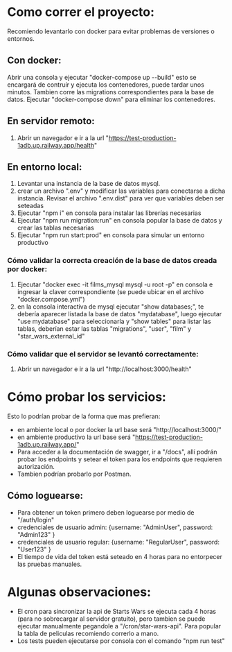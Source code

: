 # Como correr el proyecto:

Recomiendo levantarlo con docker para evitar problemas de versiones o entornos.

## Con docker:

Abrir una consola y ejecutar "docker-compose up --build" esto se encargará de contruír y ejecuta los contenedores, puede tardar unos minutos. Tambien corre las migrations correspondientes para la base de datos.
Ejecutar "docker-compose down" para eliminar los contenedores.

## En servidor remoto:

1. Abrir un navegador e ir a la url "https://test-production-1adb.up.railway.app/health"

## En entorno local:

1. Levantar una instancia de la base de datos mysql.
2. crear un archivo ".env" y modificar las variables para conectarse a dicha instancia. Revisar el archivo ".env.dist" para ver que variables deben ser seteadas
3. Ejecutar "npm i" en consola para instalar las librerías necesarias
4. Ejecutar "npm run migration:run" en consola popular la base de datos y crear las tablas necesarias
5. Ejecutar "npm run start:prod" en consola para simular un entorno productivo

### Cómo validar la correcta creación de la base de datos creada por docker:

1. Ejecutar "docker exec -it films_mysql mysql -u root -p" en consola e ingresar la claver correspondiente (se puede ubicar en el archivo "docker.compose.yml")
2. en la consola interactiva de mysql ejecutar "show databases;", te debería aparecer listada la base de datos "mydatabase", luego ejecutar "use mydatabase" para seleccionarla y "show tables" para listar las tablas, deberían estar las tablas "migrations", "user", "film" y "star_wars_external_id"

### Cómo validar que el servidor se levantó correctamente:

1. Abrir un navegador e ir a la url "http://localhost:3000/health"

# Cómo probar los servicios:

Esto lo podrían probar de la forma que mas prefieran:

- en ambiente local o por docker la url base será "http://localhost:3000/"
- en ambiente productivo la url base será "https://test-production-1adb.up.railway.app/"
- Para acceder a la documentación de swagger, ir a "/docs", allí podrán probar los endpoints y setear el token para los endpoints que requieren autorización.
- Tambien podrían probarlo por Postman.

## Cómo loguearse:

- Para obtener un token primero deben loguearse por medio de "/auth/login"
- credenciales de usuario admin: {username: "AdminUser", password: "Admin123" }
- credenciales de usuario regular: {username: "RegularUser", password: "User123" }
- El tiempo de vida del token está seteado en 4 horas para no entorpecer las pruebas manuales.

# Algunas observaciones:

- El cron para sincronizar la api de Starts Wars se ejecuta cada 4 horas (para no sobrecargar al servidor gratuito), pero tambien se puede ejecutar manualmente pegandole a "/cron/star-wars-api". Para popular la tabla de peliculas recomiendo correrlo a mano.
- Los tests pueden ejecutarse por consola con el comando "npm run test"
